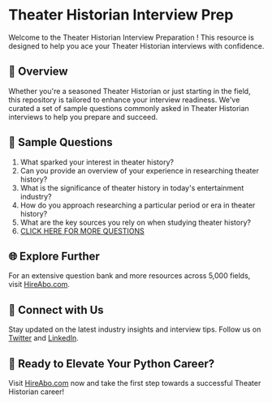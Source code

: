 # Theater Historian Interview Prep

Welcome to the Theater Historian Interview Preparation ! This resource is designed to help you ace your Theater Historian interviews with confidence.

## 🚀 Overview

Whether you're a seasoned Theater Historian or just starting in the field, this repository is tailored to enhance your interview readiness. We've curated a set of sample questions commonly asked in Theater Historian interviews to help you prepare and succeed.

## 📝 Sample Questions

1. What sparked your interest in theater history?
2. Can you provide an overview of your experience in researching theater history?
3. What is the significance of theater history in today's entertainment industry?
4. How do you approach researching a particular period or era in theater history?
5. What are the key sources you rely on when studying theater history?
6. [CLICK HERE FOR MORE QUESTIONS](https://hireabo.com/job/16_3_15/Theater%20Historian)

## 🌐 Explore Further

For an extensive question bank and more resources across 5,000 fields, visit [HireAbo.com](https://www.hireabo.com).

## 📱 Connect with Us

Stay updated on the latest industry insights and interview tips. Follow us on [Twitter](https://twitter.com/hireabo) and [LinkedIn](https://www.linkedin.com/in/hire-abo-3609972a8/).

## 🚀 Ready to Elevate Your Python Career?

Visit [HireAbo.com](https://www.hireabo.com) now and take the first step towards a successful Theater Historian career!